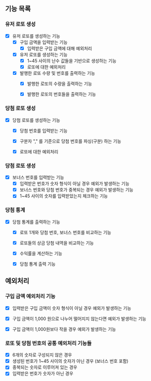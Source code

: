 
## 기능 목록

### 유저 로또 생성
- [X] 유저 로또를 생성하는 기능
  - [X] 구입 금액을 입력받는 기능
    - [X] 입력받은 구입 금액에 대해 예외처리
  - [X] 유저 로또를 생성하는 기능
    - [X] 1~45 사이의 난수 값들을 기반으로 생성하는 기능
    - [X] 로또에 대한 예외처리
  - [X] 발행한 로또 수량 및 번호를 출력하는 기능
    - [X] 발행한 로또의 수량을 출력하는 기능
    - [X] 발행한 로또의 번호들을 출력하는 기능


### 당첨 로또 생성
- [X] 당첨 로또를 생성하는 기능
  - [X] 당첨 번호를 입력받는 기능
  - [X] 구분자 "," 를 기준으로 당첨 번호를 파싱(구분) 하는 기능
  - [X] 로또에 대한 예외처리


### 당첨 로또 생성
- [X] 보너스 번호를 입력받는 기능
  - [X] 입력받은 번호가 숫자 형식이 아닐 경우 예외가 발생하는 기능
  - [X] 보너스 번호와 당첨 번호가 중복되는 경우 예외가 발생하는 기능
  - [X] 1~45 사이의 숫자를 입력받았는지 체크하는 기능

### 당첨 통계
- [X] 당첨 통계를 출력하는 기능
  - [X] 로또 1개와 당첨 번호, 보너스 번호를 비교하는 기능
  - [X] 로또들의 상금 당첨 내역을 비교하는 기능
  - [X] 수익률을 계산하는 기능
  - [X] 당첨 통계 출력 기능



## 예외처리 
### 구입 금액 예외처리 기능
- [X] 입력받은 구입 금액이 숫자 형식이 아닐 경우 예외가 발생하는 기능
- [X] 구입 금액이 1,000 원으로 나누어 떨어지지 않는다면 예외가 발생하는 기능
- [X] 구입 금액이 1,000원보다 작을 경우 예외가 발생하는 기능


### 로또 및 당첨 번호의 공통 예외처리 기능들
- [X] 6개의 숫자로 구성되지 않은 경우
- [X] 생성된 번호가 1~45 사이의 숫자가 아닌 경우 (보너스 번호 포함)
- [X] 중복되는 숫자로 이루어져 있는 경우
- [X] 입력받은 번호가 숫자가 아닌 경우